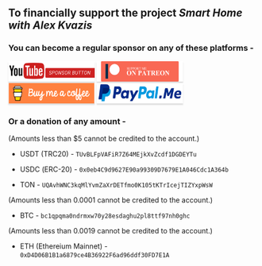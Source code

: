 ## To financially support the project *Smart Home with Alex Kvazis*    

### You can become a regular sponsor on any of these platforms -     
<a href="https://www.youtube.com/channel/UCcq9onYHbs6go3kDpfBoqhg/join" target="_blank"><img src="https://raw.githubusercontent.com/kvazis/library/master/img/youtube.png" alt="Youtube Sponsorship" style="height: 41px !important;width: 174px !important;box-shadow: 0px 3px 2px 0px rgba(190, 190, 190, 0.5) !important;-webkit-box-shadow: 0px 3px 2px 0px rgba(190, 190, 190, 0.5) !important;" ></a>
<a href="https://www.patreon.com/alex_kvazis" target="_blank"><img src="https://raw.githubusercontent.com/kvazis/library/master/img/patreon-button.png" alt="Patreon Support" style="height: 41px !important;width: 174px !important;box-shadow: 0px 3px 2px 0px rgba(190, 190, 190, 0.5) !important;-webkit-box-shadow: 0px 3px 2px 0px rgba(190, 190, 190, 0.5) !important;" ></a>
<a href="https://www.buymeacoffee.com/greatkvazis" target="_blank"><img src="https://raw.githubusercontent.com/kvazis/library/master/img/buymeacoffee.png" alt="Buy Me A Coffee" style="height: 41px !important;width: 174px !important;box-shadow: 0px 3px 2px 0px rgba(190, 190, 190, 0.5) !important;-webkit-box-shadow: 0px 3px 2px 0px rgba(190, 190, 190, 0.5) !important;" ></a>
<a href="https://www.paypal.com/paypalme/greatkvazis" target="_blank"><img src="https://raw.githubusercontent.com/kvazis/library/master/img/paypal.png" alt="PayPal Me" style="height: 41px !important;width: 174px !important;box-shadow: 0px 3px 2px 0px rgba(190, 190, 190, 0.5) !important;-webkit-box-shadow: 0px 3px 2px 0px rgba(190, 190, 190, 0.5) !important;" ></a>

### Or a donation of any amount  - 

(Amounts less than $5 cannot be credited to the account.)
* USDT (TRC20) - `TUvBLFpVAFiR7Z64MEjkXvZcdf1DGDEYTu`    

* USDС (ERC-20) - `0x0eb4C9d9627E90a99309D7679E1A046Cdc1A364b`    

* TON - `UQAvhWNC3kqMlYvmZaXrDETfmo0K105tKTrIcejTIZYxpWsW`    

(Amounts less than 0.0001 cannot be credited to the account.)
* BTC - `bc1qpqma0ndrmxw70y28esdaghu2pl8ttf97nh0ghc`    

(Amounts less than 0.0019 cannot be credited to the account.)
* ETH (Ethereium Mainnet) - `0xD4D06B1B1a6879ce4B36922F6ad96ddf30FD7E1A`    
